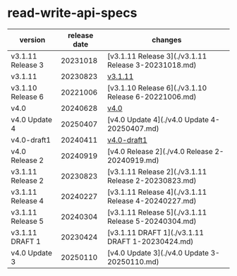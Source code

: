 # read-write-api-specs	


|version|release date|changes|
|---|---|---|
|v3.1.11 Release 3|20231018|[v3.1.11 Release 3](./v3.1.11 Release 3-20231018.md)|
|v3.1.11|20230823|[v3.1.11](./v3.1.11-20230823.md)|
|v3.1.10 Release 6|20221006|[v3.1.10 Release 6](./v3.1.10 Release 6-20221006.md)|
|v4.0|20240628|[v4.0](./v4.0-20240628.md)|
|v4.0 Update 4|20250407|[v4.0 Update 4](./v4.0 Update 4-20250407.md)|
|v4.0-draft1|20240411|[v4.0-draft1](./v4.0-draft1-20240411.md)|
|v4.0 Release 2|20240919|[v4.0 Release 2](./v4.0 Release 2-20240919.md)|
|v3.1.11 Release 2|20230823|[v3.1.11 Release 2](./v3.1.11 Release 2-20230823.md)|
|v3.1.11 Release 4|20240227|[v3.1.11 Release 4](./v3.1.11 Release 4-20240227.md)|
|v3.1.11 Release 5|20240304|[v3.1.11 Release 5](./v3.1.11 Release 5-20240304.md)|
|v3.1.11 DRAFT 1|20230424|[v3.1.11 DRAFT 1](./v3.1.11 DRAFT 1-20230424.md)|
|v4.0 Update 3|20250110|[v4.0 Update 3](./v4.0 Update 3-20250110.md)|
